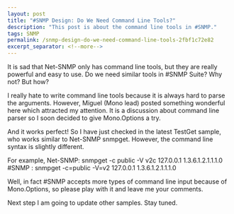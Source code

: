 ```yaml
---
layout: post
title: "#SNMP Design: Do We Need Command Line Tools?"
description: "This post is about the command line tools in #SNMP."
tags: SNMP
permalink: /snmp-design-do-we-need-command-line-tools-2fbf1c72e82
excerpt_separator: <!--more-->
---
```

It is sad that Net-SNMP only has command line tools, but they are really powerful and easy to use. Do we need similar tools in #SNMP Suite? Why not? But how?
<!--more-->

I really hate to write command line tools because it is always hard to parse the arguments. However, Miguel (Mono lead) posted something wonderful here which attracted my attention. It is a discussion about command line parser so I soon decided to give Mono.Options a try.

And it works perfect! So I have just checked in the latest TestGet sample, who works similar to Net-SNMP snmpget. However, the command line syntax is slightly different.

For example,
Net-SNMP: snmpget -c public -V v2c 127.0.0.1 1.3.6.1.2.1.1.1.0
#SNMP : snmpget -c=public -V=v2 127.0.0.1 1.3.6.1.2.1.1.1.0

Well, in fact #SNMP accepts more types of command line input because of Mono.Options, so please play with it and leave me your comments.

Next step I am going to update other samples. Stay tuned.
